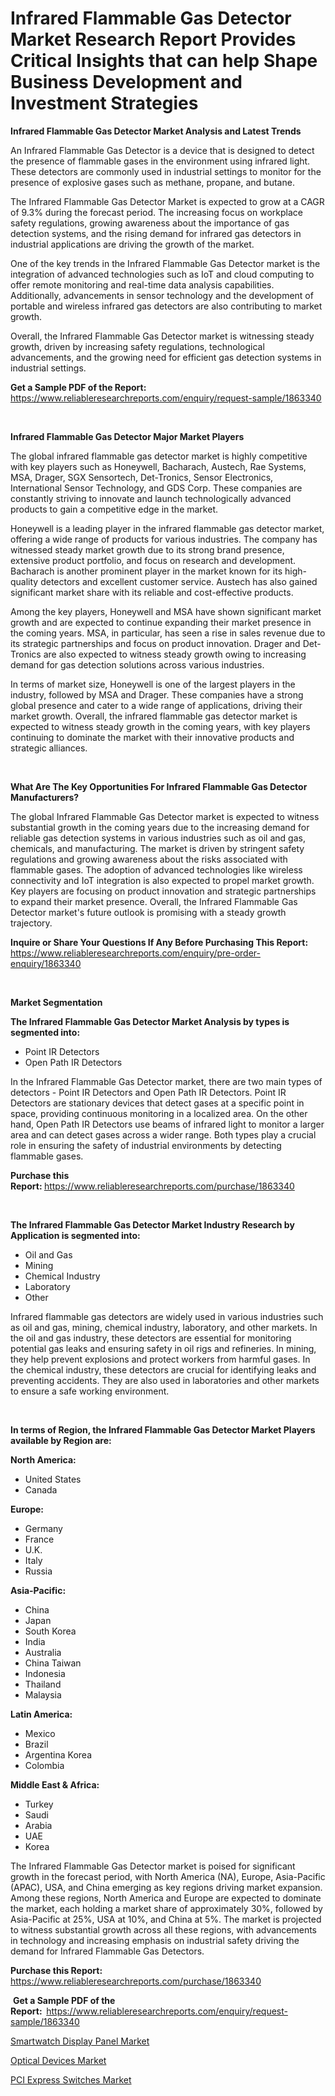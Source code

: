 <p><h1>Infrared Flammable Gas Detector Market Research Report Provides Critical Insights that can help Shape Business Development and Investment Strategies</h1></p><p><strong>Infrared Flammable Gas Detector Market Analysis and Latest Trends</strong></p>
<p><p>An Infrared Flammable Gas Detector is a device that is designed to detect the presence of flammable gases in the environment using infrared light. These detectors are commonly used in industrial settings to monitor for the presence of explosive gases such as methane, propane, and butane.</p><p>The Infrared Flammable Gas Detector Market is expected to grow at a CAGR of 9.3% during the forecast period. The increasing focus on workplace safety regulations, growing awareness about the importance of gas detection systems, and the rising demand for infrared gas detectors in industrial applications are driving the growth of the market.</p><p>One of the key trends in the Infrared Flammable Gas Detector market is the integration of advanced technologies such as IoT and cloud computing to offer remote monitoring and real-time data analysis capabilities. Additionally, advancements in sensor technology and the development of portable and wireless infrared gas detectors are also contributing to market growth.</p><p>Overall, the Infrared Flammable Gas Detector market is witnessing steady growth, driven by increasing safety regulations, technological advancements, and the growing need for efficient gas detection systems in industrial settings.</p></p>
<p><strong>Get a Sample PDF of the Report:&nbsp;</strong> <a href="https://www.reliableresearchreports.com/enquiry/request-sample/1863340">https://www.reliableresearchreports.com/enquiry/request-sample/1863340</a></p>
<p>&nbsp;</p>
<p><strong>Infrared Flammable Gas Detector Major Market Players</strong></p>
<p><p>The global infrared flammable gas detector market is highly competitive with key players such as Honeywell, Bacharach, Austech, Rae Systems, MSA, Drager, SGX Sensortech, Det-Tronics, Sensor Electronics, International Sensor Technology, and GDS Corp. These companies are constantly striving to innovate and launch technologically advanced products to gain a competitive edge in the market.</p><p>Honeywell is a leading player in the infrared flammable gas detector market, offering a wide range of products for various industries. The company has witnessed steady market growth due to its strong brand presence, extensive product portfolio, and focus on research and development. Bacharach is another prominent player in the market known for its high-quality detectors and excellent customer service. Austech has also gained significant market share with its reliable and cost-effective products.</p><p>Among the key players, Honeywell and MSA have shown significant market growth and are expected to continue expanding their market presence in the coming years. MSA, in particular, has seen a rise in sales revenue due to its strategic partnerships and focus on product innovation. Drager and Det-Tronics are also expected to witness steady growth owing to increasing demand for gas detection solutions across various industries.</p><p>In terms of market size, Honeywell is one of the largest players in the industry, followed by MSA and Drager. These companies have a strong global presence and cater to a wide range of applications, driving their market growth. Overall, the infrared flammable gas detector market is expected to witness steady growth in the coming years, with key players continuing to dominate the market with their innovative products and strategic alliances.</p></p>
<p>&nbsp;</p>
<p><strong>What Are The Key Opportunities For Infrared Flammable Gas Detector Manufacturers?</strong></p>
<p><p>The global Infrared Flammable Gas Detector market is expected to witness substantial growth in the coming years due to the increasing demand for reliable gas detection systems in various industries such as oil and gas, chemicals, and manufacturing. The market is driven by stringent safety regulations and growing awareness about the risks associated with flammable gases. The adoption of advanced technologies like wireless connectivity and IoT integration is also expected to propel market growth. Key players are focusing on product innovation and strategic partnerships to expand their market presence. Overall, the Infrared Flammable Gas Detector market's future outlook is promising with a steady growth trajectory.</p></p>
<p><strong>Inquire or Share Your Questions If Any Before Purchasing This Report:</strong> <a href="https://www.reliableresearchreports.com/enquiry/pre-order-enquiry/1863340">https://www.reliableresearchreports.com/enquiry/pre-order-enquiry/1863340</a></p>
<p>&nbsp;</p>
<p><strong>Market Segmentation</strong></p>
<p><strong>The Infrared Flammable Gas Detector Market Analysis by types is segmented into:</strong></p>
<p><ul><li>Point IR Detectors</li><li>Open Path IR Detectors</li></ul></p>
<p><p>In the Infrared Flammable Gas Detector market, there are two main types of detectors - Point IR Detectors and Open Path IR Detectors. Point IR Detectors are stationary devices that detect gases at a specific point in space, providing continuous monitoring in a localized area. On the other hand, Open Path IR Detectors use beams of infrared light to monitor a larger area and can detect gases across a wider range. Both types play a crucial role in ensuring the safety of industrial environments by detecting flammable gases.</p></p>
<p><strong>Purchase this Report:&nbsp;</strong><a href="https://www.reliableresearchreports.com/purchase/1863340">https://www.reliableresearchreports.com/purchase/1863340</a></p>
<p>&nbsp;</p>
<p><strong>The Infrared Flammable Gas Detector Market Industry Research by Application is segmented into:</strong></p>
<p><ul><li>Oil and Gas</li><li>Mining</li><li>Chemical Industry</li><li>Laboratory</li><li>Other</li></ul></p>
<p><p>Infrared flammable gas detectors are widely used in various industries such as oil and gas, mining, chemical industry, laboratory, and other markets. In the oil and gas industry, these detectors are essential for monitoring potential gas leaks and ensuring safety in oil rigs and refineries. In mining, they help prevent explosions and protect workers from harmful gases. In the chemical industry, these detectors are crucial for identifying leaks and preventing accidents. They are also used in laboratories and other markets to ensure a safe working environment.</p></p>
<p>&nbsp;</p>
<p><strong>In terms of Region, the Infrared Flammable Gas Detector Market Players available by Region are:</strong></p>
<p>
    <p> <strong> North America: </strong>
        <ul>
            <li>United States</li>
            <li>Canada</li>
        </ul>
        </p> 
    <p> <strong> Europe: </strong>
        <ul>
            <li>Germany</li>
            <li>France</li>
            <li>U.K.</li>
            <li>Italy</li>
            <li>Russia</li>
        </ul>
        </p> 
    <p> <strong> Asia-Pacific: </strong>
        <ul>
            <li>China</li>
            <li>Japan</li>
            <li>South Korea</li>
            <li>India</li>
            <li>Australia</li>
            <li>China Taiwan</li>
            <li>Indonesia</li>
            <li>Thailand</li>
            <li>Malaysia</li>
        </ul>
        </p> 
    <p> <strong> Latin America: </strong>
        <ul>
            <li>Mexico</li>
            <li>Brazil</li>
            <li>Argentina Korea</li>
            <li>Colombia</li>
        </ul>
        </p> 
    <p> <strong> Middle East & Africa: </strong>
        <ul>
            <li>Turkey</li>
            <li>Saudi</li>
            <li>Arabia</li>
            <li>UAE</li>
            <li>Korea</li>
        </ul>
    </p>
    </p>
<p><p>The Infrared Flammable Gas Detector market is poised for significant growth in the forecast period, with North America (NA), Europe, Asia-Pacific (APAC), USA, and China emerging as key regions driving market expansion. Among these regions, North America and Europe are expected to dominate the market, each holding a market share of approximately 30%, followed by Asia-Pacific at 25%, USA at 10%, and China at 5%. The market is projected to witness substantial growth across all these regions, with advancements in technology and increasing emphasis on industrial safety driving the demand for Infrared Flammable Gas Detectors.</p></p>
<p><strong>Purchase this Report: </strong><a href="https://www.reliableresearchreports.com/purchase/1863340">https://www.reliableresearchreports.com/purchase/1863340</a></p>
<p>&nbsp;<strong>Get a Sample PDF of the Report:&nbsp;&nbsp;</strong><a href="https://www.reliableresearchreports.com/enquiry/request-sample/1863340">https://www.reliableresearchreports.com/enquiry/request-sample/1863340</a></p>
<p><strong></strong></p>
<p><p><a href="https://github.com/Hazelklievgspy6vdcsmu106w/Market-Research-Report-List-1/blob/main/smartwatch-display-panel-market.md">Smartwatch Display Panel Market</a></p><p><a href="https://github.com/abdelrhmankishk22/Market-Research-Report-List-3/blob/main/optical-devices-market.md">Optical Devices Market</a></p><p><a href="https://github.com/ChiragRp1/Market-Research-Report-List-3/blob/main/pci-express-switches-market.md">PCI Express Switches Market</a></p></p>